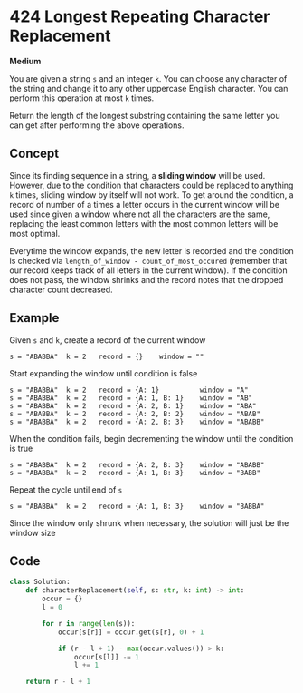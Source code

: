 # 424 Longest Repeating Character Replacement

**Medium**

You are given a string `s` and an integer `k`. You can choose any character of the string and change it to any other uppercase English character. You can perform this operation at most `k` times.

Return the length of the longest substring containing the same letter you can get after performing the above operations.

## Concept

Since its finding sequence in a string, a **sliding window** will be used. However, due to the condition that characters could be replaced to anything `k` times, sliding window by itself will not work. To get around the condition, a record of number of a times a letter occurs in the current window will be used since given a window where not all the characters are the same, replacing the least common letters with the most common letters will be most optimal.

Everytime the window expands, the new letter is recorded and the condition is checked via `length_of_window - count_of_most_occured` (remember that our record keeps track of all letters in the current window). If the condition does not pass, the window shrinks and the record notes that the dropped character count decreased.

## Example

Given `s` and `k`, create a record of the current window

```
s = "ABABBA"  k = 2   record = {}    window = ""
```

Start expanding the window until condition is false

```
s = "ABABBA"  k = 2   record = {A: 1}          window = "A"
s = "ABABBA"  k = 2   record = {A: 1, B: 1}    window = "AB"
s = "ABABBA"  k = 2   record = {A: 2, B: 1}    window = "ABA"
s = "ABABBA"  k = 2   record = {A: 2, B: 2}    window = "ABAB"
s = "ABABBA"  k = 2   record = {A: 2, B: 3}    window = "ABABB"
```

When the condition fails, begin decrementing the window until the condition is true

```
s = "ABABBA"  k = 2   record = {A: 2, B: 3}    window = "ABABB"
s = "ABABBA"  k = 2   record = {A: 1, B: 3}    window = "BABB"
```

Repeat the cycle until end of `s`

```
s = "ABABBA"  k = 2   record = {A: 1, B: 3}    window = "BABBA"
```

Since the window only shrunk when necessary, the solution will just be the window size

## Code

```python
class Solution:
    def characterReplacement(self, s: str, k: int) -> int:
        occur = {}
        l = 0

        for r in range(len(s)):
            occur[s[r]] = occur.get(s[r], 0) + 1

            if (r - l + 1) - max(occur.values()) > k:
                occur[s[l]] -= 1
                l += 1

    return r - l + 1

```
